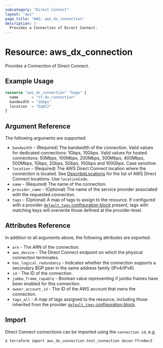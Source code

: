```yaml
---
subcategory: "Direct Connect"
layout: "aws"
page_title: "AWS: aws_dx_connection"
description: |-
  Provides a Connection of Direct Connect.
---
```


# Resource: aws_dx_connection

Provides a Connection of Direct Connect.

## Example Usage

```terraform
resource "aws_dx_connection" "hoge" {
  name      = "tf-dx-connection"
  bandwidth = "1Gbps"
  location  = "EqDC2"
}
```

## Argument Reference

The following arguments are supported:

* `bandwidth` - (Required) The bandwidth of the connection. Valid values for dedicated connections: 1Gbps, 10Gbps. Valid values for hosted connections: 50Mbps, 100Mbps, 200Mbps, 300Mbps, 400Mbps, 500Mbps, 1Gbps, 2Gbps, 5Gbps, 10Gbps and 100Gbps. Case sensitive.
* `location` - (Required) The AWS Direct Connect location where the connection is located. See [DescribeLocations](https://docs.aws.amazon.com/directconnect/latest/APIReference/API_DescribeLocations.html) for the list of AWS Direct Connect locations. Use `locationCode`.
* `name` - (Required) The name of the connection.
* `provider_name` - (Optional) The name of the service provider associated with the requested connection.
* `tags` - (Optional) A map of tags to assign to the resource. If configured with a provider [`default_tags` configuration block](/docs/providers/aws/index.html#default_tags-configuration-block) present, tags with matching keys will overwrite those defined at the provider-level.

## Attributes Reference

In addition to all arguments above, the following attributes are exported:

* `arn` - The ARN of the connection.
* `aws_device` - The Direct Connect endpoint on which the physical connection terminates.
* `has_logical_redundancy` - Indicates whether the connection supports a secondary BGP peer in the same address family (IPv4/IPv6).
* `id` - The ID of the connection.
* `jumbo_frame_capable` - Boolean value representing if jumbo frames have been enabled for this connection.
* `owner_account_id` - The ID of the AWS account that owns the connection.
* `tags_all` - A map of tags assigned to the resource, including those inherited from the provider [`default_tags` configuration block](/docs/providers/aws/index.html#default_tags-configuration-block).

## Import

Direct Connect connections can be imported using the `connection id`, e.g.

```
$ terraform import aws_dx_connection.test_connection dxcon-ffre0ec3
```
